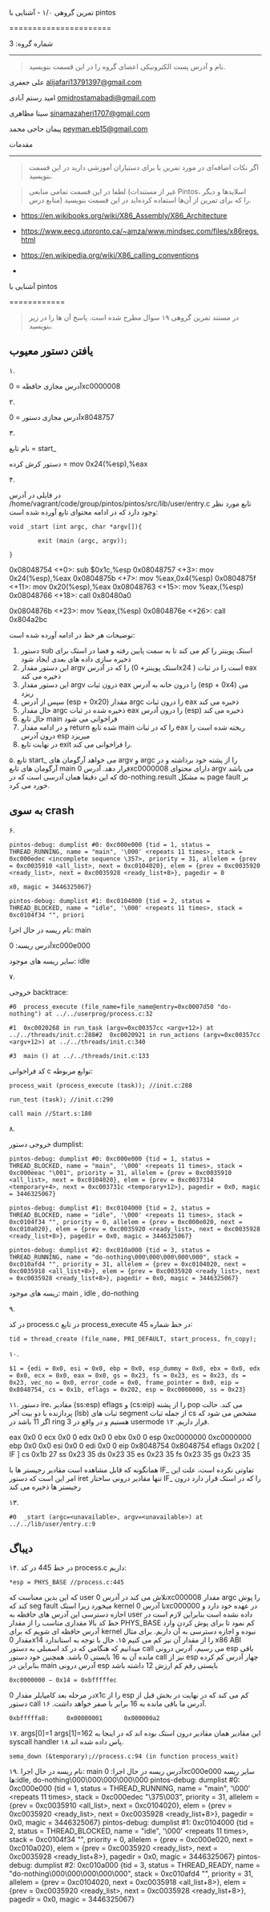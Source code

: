 تمرین گروهی ۱/۰ - آشنایی با pintos

======================

شماره گروه: 3

-----

> نام و آدرس پست الکترونیکی اعضای گروه را در این قسمت بنویسید.

علی جعفری <alijafari13791397@gmail.com>

امید رستم آبادی <omidrostamabadi@gmail.com> 

سینا مظاهری <sinamazaheri1707@gmail.com> 

پیمان حاجی محمد <peyman.eb15@gmail.com> 

مقدمات

----------

> اگر نکات اضافه‌ای در مورد تمرین یا برای دستیاران آموزشی دارید در این قسمت بنویسید.

> لطفا در این قسمت تمامی منابعی (غیر از مستندات Pintos، اسلاید‌ها و دیگر منابع  درس) را که برای تمرین از آن‌ها استفاده کرده‌اید در این قسمت بنویسید.

+ https://en.wikibooks.org/wiki/X86_Assembly/X86_Architecture

+ https://www.eecg.utoronto.ca/~amza/www.mindsec.com/files/x86regs.html

+ https://en.wikipedia.org/wiki/X86_calling_conventions

+ 

آشنایی با pintos

============

>  در مستند تمرین گروهی ۱۹ سوال مطرح شده است. پاسخ آن ها را در زیر بنویسید.

## یافتن دستور معیوب

۱.

آدرس مجازی حافظه = 0xc0000008

۲.

آدرس مجازی دستور = 0x8048757

۳.

نام تابع = start_

دستور کرش کرده = mov    0x24(%esp),%eax

۴.

در فایلی در آدرس /home/vagrant/code/group/pintos/pintos/src/lib/user/entry.c تابع مورد نظر وجود دارد که در ادامه محتوای تابع آورده شده است:

    void _start (int argc, char *argv[]){

            exit (main (argc, argv));    

    }

0x08048754 <+0>:     sub    $0x1c,%esp
  0x08048757 <+3>:     mov    0x24(%esp),%eax
 0x0804875b <+7>:     mov    %eax,0x4(%esp)
  0x0804875f <+11>:    mov    0x20(%esp),%eax
 0x08048763 <+15>:    mov    %eax,(%esp)
0x08048766 <+18>:    call   0x80480a0 <main>
0x0804876b <+23>:    mov    %eax,(%esp)
 0x0804876e <+26>:    call   0x804a2bc <exit>

توضیحات هر خط در ادامه آورده شده است:
1. دستور sub استک پوینتر را کم  می کند تا به سمت پایین رفته و فضا در استک برای ذخیره سازی داده های بعدی ایجاد شود
2. این دستور مقدار argv را که در آدرس (استک پوینتر+ 0x24 ) است را در ثبات eax  ذخیره می کند
3. این دستور مقدار argv درون ثبات eax را درون خانه به آدرس (esp + 0x4) می ریزد
4. سپس از آدرس (esp + 0x20) مقدار argc را درون ثبات eax ذخیره می کند
5. حال مقدار argc ذخیره شده در ثبات eax را درون آدرس (esp) ذخیره می کند
6. حال تابع main فراخوانی می شود
7. و در ادامه مقدار return شده تابع main را که در ثبات eax ریخته شده است را درون آدرس esp میریزد
8. در نهایت تابع exit را فراخوانی می کند.

۵.
تابع start_ می خواهد آرگومان های argv و argc را از پشته خود برداشته و در آرگومان های تابع main قرار دهد. آدرس 0xc0000008 دارای محتوای argv می باشد که این دقیقا همان آدرسی است که در do-nothing.result به مشکل page fault بر خورد می کرد. 

## به سوی crash

۶.

    pintos-debug: dumplist #0: 0xc000e000 {tid = 1, status = THREAD_RUNNING, name = "main", '\000' <repeats 11 times>, stack = 0xc000edec <incomplete sequence \357>, priority = 31, allelem = {prev = 0xc0035910 <all_list>, next = 0xc0104020}, elem = {prev = 0xc0035920 <ready_list>, next = 0xc0035928 <ready_list+8>}, pagedir = 0

    x0, magic = 3446325067} 

    pintos-debug: dumplist #1: 0xc0104000 {tid = 2, status = THREAD_BLOCKED, name = "idle", '\000' <repeats 11 times>, stack = 0xc0104f34 "", priori    

نام ریسه در حال اجرا: main

آدرس ریسه: 0xc000e000

سایر ریسه های موجود: idle

۷.

خروجی backtrace:

    #0  process_execute (file_name=file_name@entry=0xc0007d50 "do-nothing") at ../../userprog/process.c:32

    #1  0xc0020268 in run_task (argv=0xc00357cc <argv+12>) at ../../threads/init.c:288#2  0xc0020921 in run_actions (argv=0xc00357cc <argv+12>) at ../../threads/init.c:340

    #3  main () at ../../threads/init.c:133 

کد فراخوانی c توابع مربوطه:

    process_wait (process_execute (task)); //init.c:288

    run_test (task); //init.c:290

    call main //Start.s:180

۸.

خروجی دستور dumplist:

    pintos-debug: dumplist #0: 0xc000e000 {tid = 1, status = THREAD_BLOCKED, name = "main", '\000' <repeats 11 times>, stack = 0xc000eeac "\001", priority = 31, allelem = {prev = 0xc0035910 <all_list>, next = 0xc0104020}, elem = {prev = 0xc0037314 <temporary+4>, next = 0xc003731c <temporary+12>}, pagedir = 0x0, magic = 3446325067}

    pintos-debug: dumplist #1: 0xc0104000 {tid = 2, status = THREAD_BLOCKED, name = "idle", '\000' <repeats 11 times>, stack = 0xc0104f34 "", priority = 0, allelem = {prev = 0xc000e020, next = 0xc010a020}, elem = {prev = 0xc0035920 <ready_list>, next = 0xc0035928 <ready_list+8>}, pagedir = 0x0, magic = 3446325067}

    pintos-debug: dumplist #2: 0xc010a000 {tid = 3, status = THREAD_RUNNING, name = "do-nothing\000\000\000\000\000", stack = 0xc010afd4 "", priority = 31, allelem = {prev = 0xc0104020, next = 0xc0035918 <all_list+8>}, elem = {prev = 0xc0035920 <ready_list>, next = 0xc0035928 <ready_list+8>}, pagedir = 0x0, magic = 3446325067}

ریسه های موجود: main , idle , do-nothing

۹.

در کد process.c در تابع process_execute در خط شماره 45:

    tid = thread_create (file_name, PRI_DEFAULT, start_process, fn_copy);

۱۰.

    $1 = {edi = 0x0, esi = 0x0, ebp = 0x0, esp_dummy = 0x0, ebx = 0x0, edx = 0x0, ecx = 0x0, eax = 0x0, gs = 0x23, fs = 0x23, es = 0x23, ds = 0x23, vec_no = 0x0, error_code = 0x0, frame_pointer = 0x0, eip = 0x8048754, cs = 0x1b, eflags = 0x202, esp = 0xc0000000, ss = 0x23}

۱۱.
دستور ire،  مقادیر (ss:esp) eflags و (cs:eip) را از پشته pop می کند.
حالت پردازنده با دو بیت آخر (lsb) ثبات های  segment از جمله ثبات cs مشخص می شود که اگر 11 باشد در ring 3 هستیم و در واقع در usermode قرار داریم.
۱۲.

eax            0x0      0
ecx            0x0      0
edx            0x0      0
ebx            0x0      0
esp            0xc0000000       0xc0000000
ebp            0x0      0x0
esi            0x0      0
edi            0x0      0
eip            0x8048754        0x8048754
eflags         0x202    [ IF ]
cs             0x1b     27
ss             0x23     35
ds             0x23     35
es             0x23     35
fs             0x23     35
gs             0x23     35

همانگونه که قابل مشاهده است مقادیر رجیستر ها با IF_ تفاوتی نکرده است، علت این امر این است که دستور iret تنها مقادیر  درونی ساختار IF_ را که در استک قرار دارد درون رجیستر ها ذخیره می کند

۱۳.

    #0  _start (argc=<unavailable>, argv=<unavailable>) at ../../lib/user/entry.c:9

## دیباگ

۱۴.
در خط 445 در کد process.c داریم:

	*esp = PHYS_BASE //process.c:445

که این بدین معناست که user تلاش می کند در آدرس 0xc000008 مقدار argc را پوش کند که seg fault میخورد زیرا استک kernel تا آدرس 0xc000000 در عهده خود دارد و اجازه دسترسی این آدرس های حافظه به user داده نشده است بنابراین لازم است در خط کد بالا مقداری مناسب را از مقدار PHYS_BASE کم نمود تا برای  پوش کردن وارد آدرس حافظه ای شویم که برای kernel نبوده و اجازه دسترسی به آن داریم. برای مثال مقدار 0x14 را از مقدار آن نیز کم می کنیم
۱۵.
حال با توجه به استاندارد x86 ABI میدانیم که هنگامی که در کد اسمبلی به دستور call می رسیم، آدرس درونی esp  باقی مانده آن به 16 بایستی 0 باشد. همچنین خود دستور call نیز از esp چهار آدرس کم کرده بنابراین در main آدرس درونی esp بایستی رقم کم ارزش 12 داشته باشد 

	0xc0000000 − 0x14 = 0xbfffffec
در مرحله بعد کامپایلر مقدار 0x1c را از esp کم می کند که در نهایت در بخش قبل از دستور call آدرس ما باقی مانده به 16 برابر با صفر خواهد داشت.
۱۶.

	0xbfffffa8:     0x00000001      0x000000a2

۱۷.
args[0]=1
args[1]=162
این مقادیر همان مقادیر درون استک بوده اند که در اینجا به syscall handler پاس داده شده اند
۱۸.

	sema_down (&temporary);//process.c:94 (in function process_wait)
۱۹.
نام ریسه در حال اجرا: main
آدرس ریسه در حال اجرا: 0xc000e000
سایر ریسه ها:idle, do-nothing\000\000\000\000\000
	pintos-debug: dumplist #0: 0xc000e000 {tid = 1, status = THREAD_RUNNING, name = "main", '\000' <repeats 11 times>, stack = 0xc000edec "\375\003", priority = 31, allelem = {prev = 0xc0035910 <all_list>, next = 0xc0104020}, elem = {prev = 0xc0035920 <ready_list>, next = 0xc0035928 <ready_list+8>}, pagedir = 0x0, magic = 3446325067}
	pintos-debug: dumplist #1: 0xc0104000 {tid = 2, status = THREAD_BLOCKED, name = "idle", '\000' <repeats 11 times>, stack = 0xc0104f34 "", priority = 0, allelem = {prev = 0xc000e020, next = 0xc010a020}, elem = {prev = 0xc0035920 <ready_list>, next = 0xc0035928 <ready_list+8>}, pagedir = 0x0, magic = 3446325067}
	pintos-debug: dumplist #2: 0xc010a000 {tid = 3, status = THREAD_READY, name = "do-nothing\000\000\000\000\000", stack = 0xc010afd4 "", priority = 31, allelem = {prev = 0xc0104020, next = 0xc0035918 <all_list+8>}, elem = {prev = 0xc0035920 <ready_list>, next = 0xc0035928 <ready_list+8>}, pagedir = 0x0, magic = 3446325067}
